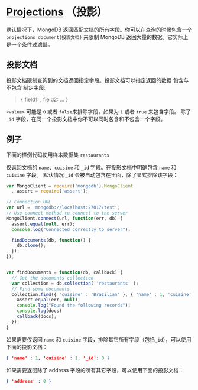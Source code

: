 # [Projections](http://mongodb.github.io/node-mongodb-native/2.2/tutorials/projections/) （投影）

默认情况下，MongoDB 返回匹配文档的所有字段。你可以在查询的时候包含一个`projections document(投影文档)` 来限制 MongoDB 返回大量的数据。它实际上是一个条件过滤器。

## 投影文档

投影文档限制查询到的文档返回指定字段。投影文档可以指定返回的数据 包含与不包含 制定字段:

> { field1: <value>, field2: <value> ... }

`<value>` 可能是 `0` 或者 `false`来排除字段，如果为 `1` 或者 `true` 来包含字段。 除了 `_id` 字段，在同一个投影文档中你不可以同时包含和不包含一个字段。

## 例子

下面的样例代码使用样本数据集 `restaurants`

仅返回文档的 `name`、`cuisine` 和 `_id` 字段。在投影文档中明确包含 `name` 和 `cuisine` 字段。 默认情况 `_id` 会被自动包含在里面，除了显式排除该字段：

``` js
var MongoClient = require('mongodb').MongoClient
  , assert = require('assert');

// Connection URL
var url = 'mongodb://localhost:27017/test';
// Use connect method to connect to the server
MongoClient.connect(url, function(err, db) {
  assert.equal(null, err);
  console.log("Connected correctly to server");

  findDocuments(db, function() {
    db.close();
  });  
});


var findDocuments = function(db, callback) {
  // Get the documents collection
  var collection = db.collection( 'restaurants' );
  // Find some documents
  collection.find({ 'cuisine' : 'Brazilian' }, { 'name' : 1, 'cuisine' : 1 }).toArray(function(err, docs) {
    assert.equal(err, null);
    console.log("Found the following records");
    console.log(docs)
    callback(docs);
  });
}
```

如果需要仅返回 `name` 和 `cuisine` 字段，排除其它所有字段（包括`_id`），可以使用下面的投影文档：

``` json
{ 'name' : 1, 'cuisine' : 1, '_id': 0 }
```

如果需要返回除了 address 字段的所有其它字段，可以使用下面的投影文档：

``` json
{ 'address' : 0 }
```
